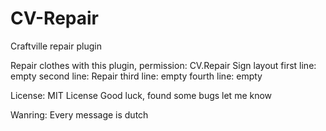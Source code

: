 # CV-Repair
Craftville repair plugin

Repair clothes with this plugin, permission: CV.Repair
Sign layout
first line: empty
second line: Repair
third line: empty
fourth line: empty

License: MIT License
Good luck, found some bugs let me know

Wanring: Every message is dutch
